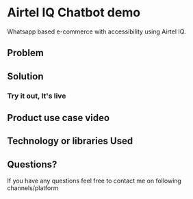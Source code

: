 # Airtel IQ Chatbot demo

Whatsapp based e-commerce with accessibility using Airtel IQ.

## Problem 


## Solution

### Try it out, It's live

## Product use case video


## Technology or libraries Used

## Questions?

If you have any questions feel free to contact me on following channels/platform


